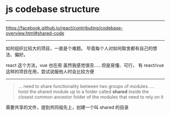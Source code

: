 # js codebase structure

---

https://facebook.github.io/react/contributing/codebase-overview.html#shared-code

---

如何组织比较大的项目，一直是个难题。
毕竟每个人对如何取舍都有自己的想法、偏好。

react 这个方法，vue 也在用
虽然我感觉很丑……但是易懂、可行，
有 react/vue 这样的项目在用，尝试说服他人时会比较方便

---

> ... need to share functionality between two groups of modules.
> ... hoist the shared module up to a folder called **shared**
> inside the closest common ancestor folder of the modules that
> need to rely on it

需要共享的文件，提到共同祖先上，创建一个叫 shared 的目录
